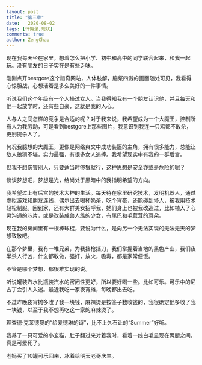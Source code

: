 ```yaml
---
layout: post
title: "第三章"
date:   2020-08-02
tags: [忏悔录,现状]
comments: true
author: ZengChao
---
```


现在我每天坐在家里，想着怎么把小学、初中和高中的同学联合起来，和我一起玩。没有朋友的日子实在是有些乏味。

刚刚点开bestgore这个猎奇网站，人体肢解，脑浆四溅的画面随处可见，我看得心惊胆战，心想活着是多么美好的一件事情。

听说我们这个年级有一个人操过女人。当我得知我有一个朋友认识他，并且每天和他一起放学时，还有些自豪，这就是我的人心。

人与人之间怎样的竞争是合适的呢？对于我来说，我希望成为一个大魔王，控制所有人为我劳动，可是看到bestgore上那些图片，我意识到我连一只鸡都不敢杀，更别提杀人了。

何况我臆想的大魔王，更像是网络爽文中成功装逼的主角，拥有很多能力，总能让敌人狼狈不堪，实力最强，有很多女人追捧。我希望现实中有我的一群后宫。

但我不想伤害别人，只要适当时够狠就行，这种思想是安全亦或是危险的呢？

谈谈梦想吧，梦想是光，给尚处于黑暗中的我指明希望的方向。

我希望过上有后宫的技术大神的生活。每天待在家里研究技术，发明机器人，通过虚拟游戏和朋友连线，偶尔出去喝杯奶茶，吃个宵夜，还能碰到坏人，被我用技术轻松制服。回到家，还有大群美女招呼我，她们身上也被我改造过，比如植入了心灵沟通的芯片，或是改装成兽人族的少女，有尾巴和毛茸茸的耳朵。

现在我的房间里有一根棒球棍，要说为什么，是向另一个无法实现的无法无天的梦想致敬吧。

在那个梦里，我有一堆兄弟，为我挡枪挡刀，我们掌握着当地的黑色产业，我们夜半杀人行凶，什么都敢做，强奸，放火，吸毒，都是家常便饭。

不管是哪个梦想，都很难实现的说。

听说罐装汽水比瓶装汽水的密闭性更好，所以要好喝一些。比如可乐。可乐中的尼古丁会引人入迷。最近我吃一家夜宵摊，每晚都出去吃。

不过昨晚夜宵摊多收了我一块钱，麻辣烫是按签子数收钱的，我很确定他多收了我一块钱，以至于我不想再吃这一家的麻辣烫了。

理查德·克莱德曼的“给爱德琳的诗”，比不上久石让的“Summer”好听。

我养了一只可爱的小玄猫，肚子翻过来对着我时，看着一线白毛显现在两腿之间，真是可爱死了。

老妈买了10罐可乐回来，冰着给明天老哥庆生。
